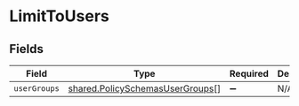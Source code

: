 # LimitToUsers


## Fields

| Field                                                                                     | Type                                                                                      | Required                                                                                  | Description                                                                               |
| ----------------------------------------------------------------------------------------- | ----------------------------------------------------------------------------------------- | ----------------------------------------------------------------------------------------- | ----------------------------------------------------------------------------------------- |
| `userGroups`                                                                              | [shared.PolicySchemasUserGroups](../../../sdk/models/shared/policyschemasusergroups.md)[] | :heavy_minus_sign:                                                                        | N/A                                                                                       |